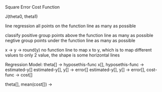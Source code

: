 Square Error Cost Function

J(theta0, theta1)



line regression
  all points on the function line as many as possible

classify
  positive group points above the function line as many as possible
  negtive group points under the function line as many as possible
  
  x -> y -> round(y)
  no function line to map x to y, which is to map different values to only 2 value, the shape is some horizontal lines




Regression Model:
theta[] -> hyposethis-func
x[], hyposethis-func -> estimated-y[]
estimated-y[], y[] -> error[]
estimated-y[], y[] -> error[], cost-func -> cost[]


theta[], mean(cost[]) -> 

